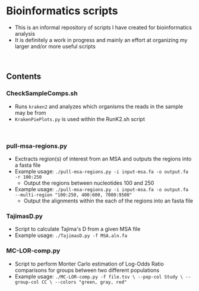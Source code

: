 # Bioinformatics scripts

- This is an informal repository of scripts I have created for bioinformatics analysis
- It is definitely a work in progress and mainly an effort at organizing my larger and/or more useful scripts

<br>

## Contents

### CheckSampleComps.sh
- Runs `kraken2` and analyzes which organisms the reads in the sample may be from
- `KrakenPiePlots.py` is used within the RunK2.sh script

<br>

### pull-msa-regions.py
- Exctracts region(s) of interest from an MSA and outputs the regions into a fasta file
- Example usage: `./pull-msa-regions.py -i input-msa.fa -o output.fa -r 100:250`
  - Output the regions between nucleotides 100 and 250
- Example usage: `./pull-msa-regions.py -i input-msa.fa -o output.fa --multi-region "100:250, 400:600, 7000:9500"`
  - Output the alignments within the each of the regions into an fasta file

### TajimasD.py
- Script to calculate Tajima's D from a given MSA file
- Example usage: `./TajimasD.py -f MSA.aln.fa`

### MC-LOR-comp.py
- Script to perform Monter Carlo estimation of Log-Odds Ratio comparisons for groups between two different populations
- Example usage: `./MC-LOR-comp.py -f file.tsv \
--pop-col Study \
--group-col CC \
--colors "green, gray, red"`
